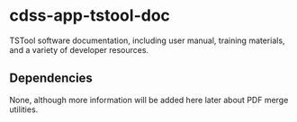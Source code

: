 # cdss-app-tstool-doc #

TSTool software documentation, including user manual, training materials, and a variety of developer resources.

Dependencies
------------

None, although more information will be added here later about PDF merge utilities.

